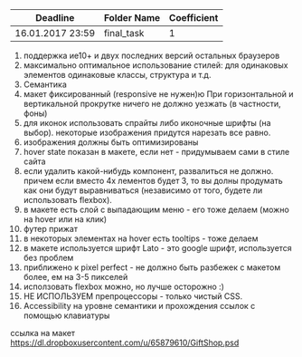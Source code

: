 ﻿Deadline         | Folder Name    | Coefficient
-----------------|----------------|---------------
16.01.2017 23:59 | final_task     | 1


1. поддержка ие10+ и двух последних версий остальных браузеров
2. максимально оптимальное использование стилей: для одинаковых элементов одинаковые классы, структура и т.д.
3. Семантика
4. макет фиксированный (responsive не нужен)ю При горизонтальной и вертикальной прокрутке ничего не должно уезжать (в частности, фоны)
5. для иконок использовать спрайты либо иконочные шрифты (на выбор). некоторые изображения придутся нарезать все равно.
6. изображения должны быть оптимизированы
7. hover state показан в макете, если нет -  придумываем сами в стиле сайта
8. если удалить какой-нибудь компонент, развалиться не должно. причем если вместо 4х лементов будет 3, то вы долны продумать как они будут выравниваться (независимо от того, будете ли использовать flexbox). 
9. в макете есть слой с выпадающим меню - его тоже делаем (можно на hover или на клик)
10. футер прижат
11. в некоторых элементах на hover есть tooltips - тоже делаем
12. в макете используется шрифт Lato - это google шрифт, используется без проблем
13. приближено к pixel perfect - не должно быть разбежек с макетом более, ем на 3-5 пикселей
14. исползовать flexbox можно, но лучше осторожно :)
15. НЕ ИСПОЛЬЗУЕМ препроцессоры - только чистый CSS. 
16. Accessibility на уровне семантики и прохождения ссылок с помощью клавиатуры



ссылка на макет
https://dl.dropboxusercontent.com/u/65879610/GiftShop.psd
